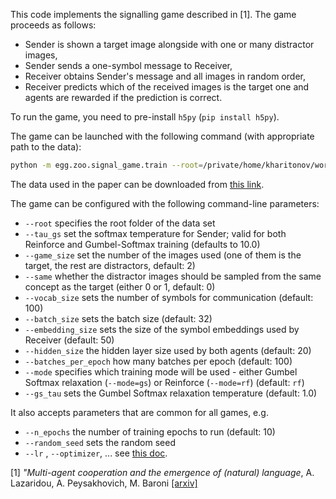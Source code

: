 This code implements the signalling game described in [1]. The game proceeds as follows:
 * Sender is shown a target image alongside with one or many distractor images,
 * Sender sends a one-symbol message to Receiver,
 * Receiver obtains Sender's message and all images in random order,
 * Receiver predicts which of the received images is the target one and agents are rewarded if the prediction is correct.

To run the game, you need to pre-install `h5py` (`pip install h5py`).


The game can be launched with the following command (with appropriate path to the data):
```bash
python -m egg.zoo.signal_game.train --root=/private/home/kharitonov/work/egg/data/concepts/
```

The data used in the paper can be downloaded from [this link](https://dl.fbaipublicfiles.com/signaling_game_data).

The game can be configured with the following command-line parameters:
 * `--root` specifies the root folder of the data set
 * `--tau_gs` set the softmax temperature for Sender; valid for both Reinforce and Gumbel-Softmax training
        (defaults to 10.0)
 * `--game_size` set the number of the images used (one of them is the target, the rest are distractors, default: 2)
 * `--same` whether the distractor images should be sampled from the same concept as the target (either 0 or 1, default: 0)
 * `--vocab_size` sets the number of symbols for communication (default: 100)
 * `--batch_size` sets the batch size (default: 32)
 * `--embedding_size` sets the size of the symbol embeddings used by Receiver (default: 50)
 * `--hidden_size` the hidden layer size used by both agents (default: 20)
 * `--batches_per_epoch` how many batches per epoch (default: 100)
 * `--mode` specifies which training mode will be used - either Gumbel Softmax relaxation (`--mode=gs`) or Reinforce 
 (`--mode=rf`) (default: `rf`)
 * `--gs_tau` sets the Gumbel Softmax relaxation temperature (default: 1.0)
 
 It also accepts parameters that are common for all games, e.g.
 * `--n_epochs` the number of training epochs to run (default: 10)
 * `--random_seed` sets the random seed
 * `--lr` , `--optimizer`, ...
 see [this doc](https://github.com/facebookresearch/EGG/blob/main/docs/CL.md).

 
 
[1] *"Multi-agent cooperation and the emergence of (natural) language*, A. Lazaridou, A. Peysakhovich, M. Baroni 
[[arxiv]](https://arxiv.org/abs/1612.07182)
 
